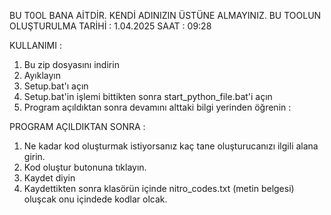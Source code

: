 BU T0OL BANA AİTDİR. KENDİ ADINIZIN ÜSTÜNE ALMAYINIZ. BU TOOLUN OLUŞTURULMA TARİHİ : 1.04.2025  SAAT : 09:28

KULLANIMI :
1) Bu zip dosyasını indirin
2) Ayıklayın
3) Setup.bat'ı açın
4) Setup.bat'in işlemi bittikten sonra start_python_file.bat'i açın
5) Program açıldıktan sonra devamını alttaki bilgi yerinden öğrenin :

PROGRAM AÇILDIKTAN SONRA :
1) Ne kadar kod oluşturmak istiyorsanız kaç tane oluşturucanızı ilgili alana girin.
2) Kod oluştur butonuna tıklayın.
3) Kaydet diyin
4) Kaydettikten sonra klasörün içinde nitro_codes.txt (metin belgesi) oluşcak onu içindede kodlar olcak.
